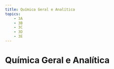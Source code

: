 ```yaml
---
title: Química Geral e Analítica
topics:
    - 3A
    - 3B
    - 3C
    - 3D
    - 3E
---
```


# Química Geral e Analítica

